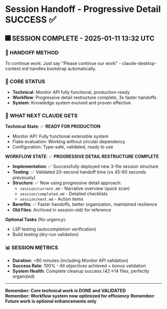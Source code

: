 # Session Handoff - Progressive Detail SUCCESS ✅

## 🎆 **SESSION COMPLETE** - 2025-01-11 13:32 UTC

### 🚀 **HANDOFF METHOD**
To continue work: Just say "Please continue our work" - claude-desktop-context.md handles bootstrap automatically.

### 🎯 **CORE STATUS**
- **Technical**: Monitor API fully functional, production-ready
- **Workflow**: Progressive detail restructure complete, 3x faster handoffs
- **System**: Knowledge system evolved and proven effective

### 🚀 **WHAT NEXT CLAUDE GETS**

**Technical State**: ✅ **READY FOR PRODUCTION**
- Monitor API: Fully functional extensible system
- Flake evaluation: Working without circular dependency
- Configuration: Type-safe, validated, ready to use

**WORKFLOW STATE**: ✅ **PROGRESSIVE DETAIL RESTRUCTURE COMPLETE**
- **Implementation**: ✅ Successfully deployed new 3-file session structure
- **Testing**: ✅ Validated 20-second handoff time (vs 45-60 seconds previously)
- **Structure**: ✅ Now using progressive detail approach:
  - `session/current.md` - Narrative overview (quick scan)
  - `session/completed.md` - Detailed checklists 
  - `session/next.md` - Action items
- **Benefits**: ✅ Faster handoffs, better organization, maintained resilience
- **Old Files**: Archived in session-old/ for reference

**Optional Tasks** (No urgency):
- LSP testing (autocompletion verification)
- Build testing (dry-run validation)

### 📊 **SESSION METRICS**
- **Duration**: ~80 minutes (including Monitor API validation)
- **Success Rate**: 100% - All objectives achieved + bonus validation
- **System Health**: Complete cleanup success (42→14 files, perfectly organized)

---
**Remember: Core technical work is DONE and VALIDATED**  
**Remember: Workflow system now optimized for efficiency**
**Remember: Future work is optional enhancements only**
